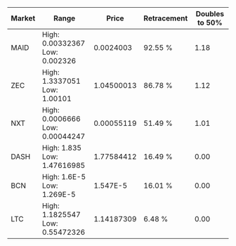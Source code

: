 | Market | Range | Price| Retracement | Doubles to 50% |
| --- | --- | --- | --- | --- |
| MAID | High: 0.00332367<br />Low: 0.002326 | 0.0024003 | 92.55 % | 1.18 |
| ZEC | High: 1.3337051<br />Low: 1.00101 | 1.04500013 | 86.78 % | 1.12 |
| NXT | High: 0.0006666<br />Low: 0.00044247 | 0.00055119 | 51.49 % | 1.01 |
| DASH | High: 1.835<br />Low: 1.47616985 | 1.77584412 | 16.49 % | 0.00 |
| BCN | High: 1.6E-5<br />Low: 1.269E-5 | 1.547E-5 | 16.01 % | 0.00 |
| LTC | High: 1.1825547<br />Low: 0.55472326 | 1.14187309 | 6.48 % | 0.00 |
